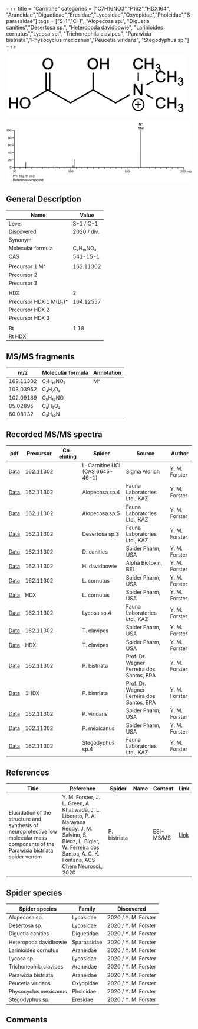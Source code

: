 +++
title = "Carnitine"
categories = ["C7H16NO3","P162","HDX164",
"Araneidae","Diguetidae","Eresidae","Lycosidae","Oxyopidae","Pholcidae","Sparassidae"]
tags = ["S-1","C-1",
"Alopecosa sp.",
"Diguetia canities","Desertosa sp.",
"Heteropoda davidbowie",
"Larinioides cornutus","Lycosa sp.",
"Trichonephila clavipes",
"Parawixia bistriata","Physocyclus mexicanus","Peucetia viridans",
"Stegodyphus sp."]
+++

![](/img/Carnitine.png)

![](/img_MSMS/162_Carnitine.png)

## General Description

| Name                    | Value       |
|-------------------------|-------------|
| Level                   | S-1 / C-1   |
| Discovered              | 2020 / div. |
| Synonym                 |             |
| Molecular formula       | C₇H₁₆NO₃    |
| CAS                     | 541-15-1    |
|                         |             |
| Precursor 1  M⁺         | 162.11302   |
| Precursor 2             |             |
| Precursor 3             |             |
|                         |             |
| HDX                     | 2           |
| Precursor HDX 1 M(D₂)⁺ | 164.12557   |
| Precursor HDX 2         |             |
| Precursor HDX 3         |             |
|                         |             |
| Rt                      | 1.18        |
| Rt HDX                  |             |

## MS/MS fragments

| m/z       | Molecular formula | Annotation |
|-----------|-------------------|------------|
| 162.11302 | C₇H₁₆NO₃          | M⁺         |
| 103.03952 | C₄H₇O₃            |            |
| 102.09189 | C₅H₁₂NO           |            |
| 85.02895  | C₄H₅O₂            |            |
| 60.08132  | C₃H₁₀N            |            |

## Recorded MS/MS spectra

| pdf                                 | Precursor | Co-eluting | Spider                          | Source        | Author        |
|-------------------------------------|-----------|------------|---------------------------------|---------------|---------------|
| [Data](/pdf/162_Carnitine_1-18.pdf) | 162.11302 |            | L-Carnitine HCl (CAS 6645-46-1) | Sigma Aldrich | Y. M. Forster |
| [Data](/pdf/Alopecosa-sp4/162_Carnitine_Al-sp4.pdf) | 162.11302 |           | Alopecosa sp.4 | Fauna Laboratories Ltd., KAZ | Y. M. Forster |
| [Data](/pdf/Alopecosa-sp5/162_Carnitine_Al-sp5.pdf) | 162.11302 |           | Alopecosa sp.5 | Fauna Laboratories Ltd., KAZ | Y. M. Forster |
| [Data](/pdf/Desertosa-sp3/162_Carnitine_De-sp3.pdf) | 162.11302 |           | Desertosa sp.3 | Fauna Laboratories Ltd., KAZ | Y. M. Forster |
| [Data](/pdf/D-canities/162_Carnitine_Dc.pdf) | 162.11302 |           | D. canities | Spider Pharm, USA | Y. M. Forster |
| [Data](/pdf/H-davidbowie/162_Carnitine_Hd.pdf) | 162.11302 |           | H. davidbowie | Alpha Biotoxin, BEL | Y. M. Forster |
| [Data](/pdf/L-cornutus/162_Carnitine_Lc.pdf) | 162.11302 |           | L. cornutus | Spider Pharm, USA | Y. M. Forster |
| [Data](/pdf/L-cornutus/162_Carnitine_Lc_HDX.pdf) | HDX |           | L. cornutus | Spider Pharm, USA | Y. M. Forster |
| [Data](/pdf/Lycosa-sp4/162_Carnitine_Ly-sp4.pdf) | 162.11302 |           | Lycosa sp.4 | Fauna Laboratories Ltd., KAZ | Y. M. Forster |
| [Data](/pdf/N-clavipes/162_Carnitine_Nc.pdf) | 162.11302 |           | T. clavipes| Spider Pharm, USA | Y. M. Forster |
| [Data](/pdf/N-clavipes/162_Carnitine_Nc_HDX.pdf) | HDX |           | T. clavipes| Spider Pharm, USA | Y. M. Forster |
| [Data](/pdf/P-bistriata/162_Carnitine_Pb.pdf) | 162.11302 |           | P. bistriata | Prof. Dr. Wagner Ferreira dos Santos, BRA | Y. M. Forster |
| [Data](/pdf/P-bistriata/162_Carnitine_Pb_HDX.pdf) | 1HDX |           | P. bistriata | Prof. Dr. Wagner Ferreira dos Santos, BRA | Y. M. Forster |
| [Data](/pdf/P-viridans/162_Carnitine_Pv.pdf) | 162.11302 |           | P. viridans | Spider Pharm, USA | Y. M. Forster |
| [Data](/pdf/P-mexicanus/162_Carnitine_Pm.pdf) | 162.11302 |           | P. mexicanus | Spider Pharm, USA | Y. M. Forster |
| [Data](/pdf/Stegodyphus-sp4/162_Carnitine_St-sp4.pdf) | 162.11302 |           | Stegodyphus sp.4 | Fauna Laboratories Ltd., KAZ | Y. M. Forster |

## References

| Title | Reference | Spider | Name | Content | Link |
|-------|-----------|--------|------|---------|------|
| Elucidation of the structure and synthesis of neuroprotective low molecular mass components of the Parawixia bistriata spider venom      | Y. M. Forster, J. L. Green, A. Khatiwada, J. L. Liberato, P. A. Narayana Reddy, J. M. Salvino, S. Bienz, L. Bigler, W. Ferreira dos Santos, A. C. K. Fontana, ACS Chem Neurosci., 2020          | P. bistriata       |      | ESI-MS/MS        | [Link](https://pubs.acs.org/doi/10.1021/acschemneuro.0c00007)     |

## Spider species

| Spider species        | Family        | Discovered           |
|-----------------------|---------------|----------------------|
| Alopecosa sp.         | Lycosidae     | 2020 / Y. M. Forster |
| Desertosa sp.         | Lycosidae     | 2020 / Y. M. Forster |
| Diguetia canities     | Diguetidae    | 2020 / Y. M. Forster |
| Heteropoda davidbowie | Sparassidae   | 2020 / Y. M. Forster |
| Larinioides cornutus  | Araneidae     | 2020 / Y. M. Forster |
| Lycosa sp.            | Lycosidae     | 2020 / Y. M. Forster |
| Trichonephila clavipes      | Araneidae     | 2020 / Y. M. Forster |
| Parawixia bistriata   | Araneidae     | 2020 / Y. M. Forster |
| Peucetia viridans     | Oxyopidae     | 2020 / Y. M. Forster |
| Physocyclus mexicanus | Pholcidae     | 2020 / Y. M. Forster |
| Stegodyphus sp.       | Eresidae      | 2020 / Y. M. Forster |

## Comments
